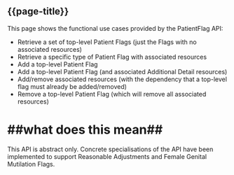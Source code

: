 ## {{page-title}}

This page shows the functional use cases provided by the PatientFlag API:

- Retrieve a set of top-level Patient Flags (just the Flags with no associated resources)
- Retrieve a specific type of Patient Flag with associated resources
- Add a top-level Patient Flag
- Add a top-level Patient Flag (and associated Additional Detail resources)
- Add/remove associated resources (with the dependency that a top-level flag must already be added/removed)
- Remove a top-level Patient Flag (which will remove all associated resources)

# ##what does this mean##
This API is abstract only. Concrete specialisations of the API have been implemented to support Reasonable Adjustments and Female Genital Mutilation Flags.